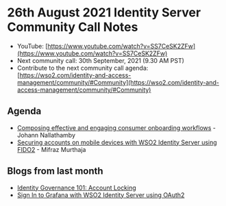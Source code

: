 # 26th August 2021 Identity Server Community Call Notes

-   YouTube: [https://www.youtube.com/watch?v=SS7CeSK2ZFw](https://www.youtube.com/watch?v=SS7CeSK2ZFw)
-   Next community call: 30th September, 2021 (9.30 AM PST)
-   Contribute to the next community call agenda: [https://wso2.com/identity-and-access-management/community/#Community](https://wso2.com/identity-and-access-management/community/#Community)

## Agenda

-   [Composing effective and engaging consumer onboarding workflows](https://johann-nallathamby.medium.com/composing-effective-and-engaging-consumer-onboarding-workflows-b5f7594c9641) - Johann Nallathamby
-   [Securing accounts on mobile devices with WSO2 Identity Server using FIDO2](https://mifrazmurthaja.medium.com/testing-wso2-identity-server-fido-using-mobile-fingerprint-668692fdeecd) - Mifraz Murthaja

## Blogs from last month

* [Identity Governance 101: Account Locking](https://everything1know.wordpress.com/2021/08/21/identity-governance-101-account-locking/)
* [Sign In to Grafana with WSO2 Identity Server using OAuth2](https://shanchathusanda.medium.com/sign-in-to-grafana-with-wso2-identity-server-using-oauth2-adbce98d362c)
